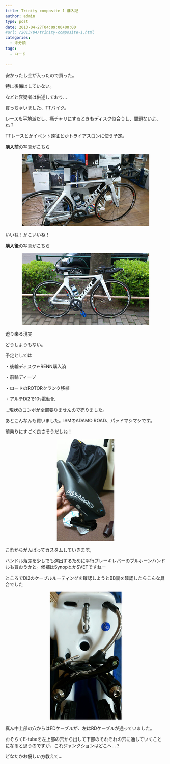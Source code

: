 ```yaml
---
title: Trinity composite 1 購入記
author: admin
type: post
date: 2013-04-27T04:09:00+00:00
#url: /2013/04/trinity-composite-1.html
categories:
  - 未分類
tags:
  - ロード

---
```

安かったし金が入ったので買った。

特に後悔はしていない。

などと容疑者は供述しており…

買っちゃいました、TTバイク。

レースも平地派だし、痛チャリにするときもディスク似合うし、問題ないよ、ね？

TTレースとかイベント遠征とかトライアスロンに使う予定。

**購入前**の写真がこちら

<div class="separator" style="clear: both; text-align: center;">
  <img border="0" src="./DSC_1455.jpg" height="225" width="400" />
</div>

いいね！かこいいね！

**購入後**の写真がこちら

<div class="separator" style="clear: both; text-align: center;">
  <img border="0" src="./DSC_1500.jpg" height="225" width="400" />
</div>

迫り来る現実

どうしようもない。

予定としては

・後輪ディスク←RENN購入済

・前輪ディープ

・ロードのROTORクランク移植

・アルテDi2で10s電動化

…現状のコンポが全部要りませんので売りました。

あとこんなんも買いました。ISMのADAMO ROAD、パッドマシマシです。

前乗りにすごく良さそうだしね！

<div class="separator" style="clear: both; text-align: center;">
  <img border="0" src="./DSC_1530.jpg" height="320" width="180" />
</div>

これからがんばってカスタムしていきます。

ハンドル落差を少しでも演出するために平行ブレーキレバーのブルホーンハンドルも買おうかと。候補はSynopとかSVETですねー



<div class="separator" style="clear: both; text-align: center;">
</div>

ところでDi2のケーブルルーティングを確認しようとBB裏を確認したらこんな具合でした

<div class="separator" style="clear: both; text-align: center;">
  <img border="0" src="./DSC_1518.jpg" height="400" width="225" />
</div>

真ん中上部の穴からはFDケーブルが、左はRDケーブルが通っていました。

おそらくE-tubeを左上部の穴から出して下部のそれぞれの穴に通していくことになると思うのですが、これジャンクションはどこへ…？

どなたかお優しい方教えて…

